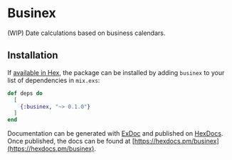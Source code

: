 # Businex

(WIP) Date calculations based on business calendars.

## Installation

If [available in Hex](https://hex.pm/docs/publish), the package can be installed
by adding `businex` to your list of dependencies in `mix.exs`:

```elixir
def deps do
  [
    {:businex, "~> 0.1.0"}
  ]
end
```

Documentation can be generated with [ExDoc](https://github.com/elixir-lang/ex_doc)
and published on [HexDocs](https://hexdocs.pm). Once published, the docs can
be found at [https://hexdocs.pm/businex](https://hexdocs.pm/businex).

